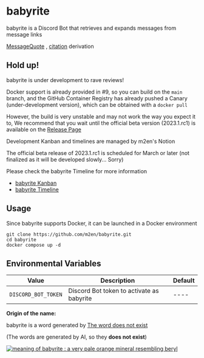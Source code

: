 # babyrite

babyrite is a Discord Bot that retrieves and expands messages from message links

[MessageQuote](https://github.com/m2en/MessageQuote) , [citation](https://github.com/m2en/citation) derivation


<!-- TODO: 正式なベータ版リリース後削除 -->
## Hold up!

babyrite is under development to rave reviews!

Docker support is already provided in #9, so you can build on the `main` branch, and the GitHub Container Registry has already pushed a Canary (under-development version), which can be obtained with a `docker pull`

However, the build is very unstable and may not work the way you expect it to,  We recommend that you wait until the official beta version (2023.1.rc1) is available on the [Release Page](https://github.com/m2en/babyrite/releases)

Development Kanban and timelines are managed by m2en's Notion

The official beta release of 2023.1.rc1 is scheduled for March or later (not finalized as it will be developed slowly... Sorry)

Please check the babyrite Timeline for more information

- [babyrite Kanban](https://m2en.notion.site/e4dbb76ab9c94dd29672411e9eb0f4d3?v=b6fd1ad368b4484eabec822e0af8935f)
- [babyrite Timeline](https://m2en.notion.site/ea6b91eaa2a84638bd6625f97da5b2b5?v=1452a87b47cb4b1192e58a681a0455d4)

## Usage

Since babyrite supports Docker, it can be launched in a Docker environment

```shell
git clone https://github.com/m2en/babyrite.git
cd babyrite
docker compose up -d
```

## Environmental Variables

| Value | Description | Default |
| ----- | ----- | ----- |
| `DISCORD_BOT_TOKEN` | Discord Bot token to activate as babyrite | ---- |



**Origin of the name:**

babyrite is a word generated by [The word does not exist](https://www.thisworddoesnotexist.com/)

(The words are generated by AI, so they **does not exist**)

[![meaning of babyrite : a very pale orange mineral resembling beryl](https://user-images.githubusercontent.com/82575685/218796064-4a5591e0-0c35-48a2-a54a-84db34850600.png)](https://l.thisworddoesnotexist.com/KXnh)
